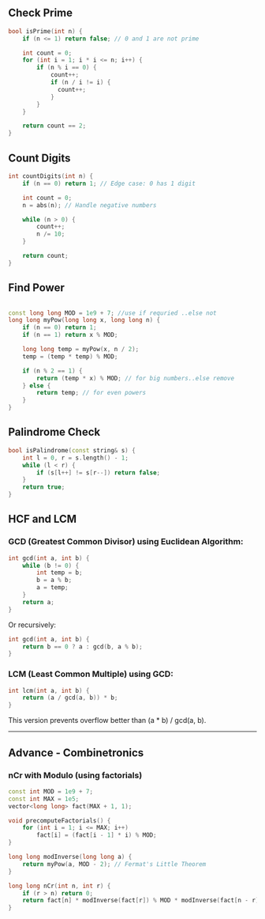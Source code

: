 ## Check Prime 
```cpp 
bool isPrime(int n) {
    if (n <= 1) return false; // 0 and 1 are not prime

    int count = 0;
    for (int i = 1; i * i <= n; i++) {
        if (n % i == 0) {
            count++;
            if (n / i != i) {
              count++;
            }
        }
    }

    return count == 2; 
}
```
 
## Count Digits
```cpp
int countDigits(int n) {
    if (n == 0) return 1; // Edge case: 0 has 1 digit

    int count = 0;
    n = abs(n); // Handle negative numbers

    while (n > 0) {
        count++;
        n /= 10;
    }

    return count;
}

```

## Find Power
```cpp

const long long MOD = 1e9 + 7; //use if requried ..else not
long long myPow(long long x, long long n) {
    if (n == 0) return 1;
    if (n == 1) return x % MOD;

    long long temp = myPow(x, n / 2);
    temp = (temp * temp) % MOD;

    if (n % 2 == 1) {
        return (temp * x) % MOD; // for big numbers..else remove
    } else {
        return temp; // for even powers
    }
}
```

## Palindrome Check
```cpp
bool isPalindrome(const string& s) {
    int l = 0, r = s.length() - 1;
    while (l < r) {
        if (s[l++] != s[r--]) return false;
    }
    return true;
}

```

## HCF and LCM
### GCD (Greatest Common Divisor) using Euclidean Algorithm:
```cpp
int gcd(int a, int b) {
    while (b != 0) {
        int temp = b;
        b = a % b;
        a = temp;
    }
    return a;
}
```
Or recursively:

```cpp
int gcd(int a, int b) {
    return b == 0 ? a : gcd(b, a % b);
}
```
### LCM (Least Common Multiple) using GCD:
```cpp
int lcm(int a, int b) {
    return (a / gcd(a, b)) * b;
}
```
This version prevents overflow better than (a * b) / gcd(a, b).

----------------------------------------------------


## Advance - Combinetronics
### nCr with Modulo (using factorials)
```cpp
const int MOD = 1e9 + 7;
const int MAX = 1e5;
vector<long long> fact(MAX + 1, 1);

void precomputeFactorials() {
    for (int i = 1; i <= MAX; i++)
        fact[i] = (fact[i - 1] * i) % MOD;
}

long long modInverse(long long a) {
    return myPow(a, MOD - 2); // Fermat's Little Theorem
}

long long nCr(int n, int r) {
    if (r > n) return 0;
    return fact[n] * modInverse(fact[r]) % MOD * modInverse(fact[n - r]) % MOD;
}

```
